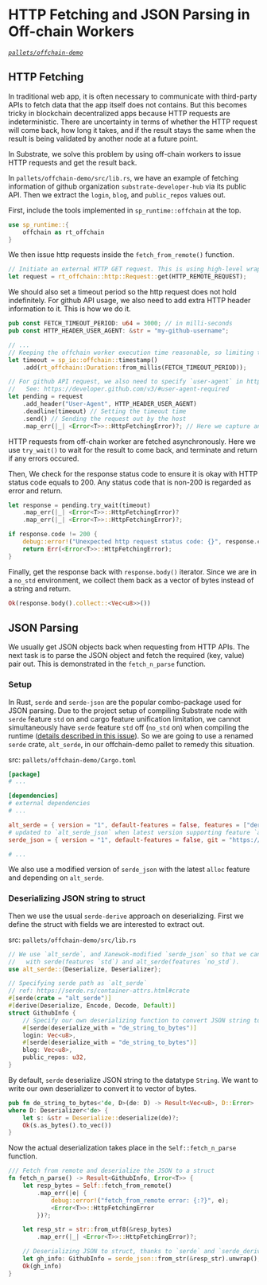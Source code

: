 # HTTP Fetching and JSON Parsing in Off-chain Workers

_[`pallets/offchain-demo`](https://github.com/substrate-developer-hub/recipes/tree/master/pallets/offchain-demo)_

## HTTP Fetching

In traditional web app, it is often necessary to communicate with third-party APIs to fetch data
that the app itself does not contains. But this becomes tricky in blockchain decentralized apps
because HTTP requests are indeterministic. There are uncertainty in terms of whether the HTTP
request will come back, how long it takes, and if the result stays the same when the result is being
validated by another node at a future point.

In Substrate, we solve this problem by using off-chain workers to issue HTTP requests and get the
result back.

In `pallets/offchain-demo/src/lib.rs`, we have an example of fetching information of github
organization `substrate-developer-hub` via its public API. Then we extract the `login`, `blog`, and
`public_repos` values out.

First, include the tools implemented in `sp_runtime::offchain` at the top.

```rust
use sp_runtime::{
	offchain as rt_offchain
}
```

We then issue http requests inside the `fetch_from_remote()` function.

```rust
// Initiate an external HTTP GET request. This is using high-level wrappers from `sp_runtime`.
let request = rt_offchain::http::Request::get(HTTP_REMOTE_REQUEST);
```

We should also set a timeout period so the http request does not hold indefinitely. For github API
usage, we also need to add extra HTTP header information to it. This is how we do it.

```rust
pub const FETCH_TIMEOUT_PERIOD: u64 = 3000; // in milli-seconds
pub const HTTP_HEADER_USER_AGENT: &str = "my-github-username";

// ...
// Keeping the offchain worker execution time reasonable, so limiting the call to be within 3s.
let timeout = sp_io::offchain::timestamp()
	.add(rt_offchain::Duration::from_millis(FETCH_TIMEOUT_PERIOD));

// For github API request, we also need to specify `user-agent` in http request header.
//   See: https://developer.github.com/v3/#user-agent-required
let pending = request
	.add_header("User-Agent", HTTP_HEADER_USER_AGENT)
	.deadline(timeout) // Setting the timeout time
	.send() // Sending the request out by the host
	.map_err(|_| <Error<T>>::HttpFetchingError)?; // Here we capture and return any http error.
```

HTTP requests from off-chain worker are fetched asynchronously. Here we use `try_wait()` to wait for
the result to come back, and terminate and return if any errors occured.

Then, We check for the response status code to ensure it is okay with HTTP status code equals
to 200. Any status code that is non-200 is regarded as error and return.

```rust
let response = pending.try_wait(timeout)
	.map_err(|_| <Error<T>>::HttpFetchingError)?
	.map_err(|_| <Error<T>>::HttpFetchingError)?;

if response.code != 200 {
	debug::error!("Unexpected http request status code: {}", response.code);
	return Err(<Error<T>>::HttpFetchingError);
}
```

Finally, get the response back with `response.body()` iterator. Since we are in a `no_std`
environment, we collect them back as a vector of bytes instead of a string and return.

```rust
Ok(response.body().collect::<Vec<u8>>())
```

## JSON Parsing

We usually get JSON objects back when requesting from HTTP APIs. The next task is to parse the JSON
object and fetch the required (key, value) pair out. This is demonstrated in the `fetch_n_parse`
function.

### Setup

In Rust, `serde` and `serde-json` are the popular combo-package used for JSON parsing. Due to the
project setup of compiling Substrate node with `serde` feature `std` on and cargo feature
unification limitation, we cannot simultaneously have `serde` feature `std` off (`no_std` on) when
compiling the runtime
([details described in this issue](https://github.com/rust-lang/cargo/issues/4463)). So we are going
to use a renamed `serde` crate, `alt_serde`, in our offchain-demo pallet to remedy this situation.

src: `pallets/offchain-demo/Cargo.toml`

```toml
[package]
# ...

[dependencies]
# external dependencies
# ...

alt_serde = { version = "1", default-features = false, features = ["derive"] }
# updated to `alt_serde_json` when latest version supporting feature `alloc` is released
serde_json = { version = "1", default-features = false, git = "https://github.com/Xanewok/json", branch = "no-std", features = ["alloc"] }

# ...
```

We also use a modified version of `serde_json` with the latest `alloc` feature and depending on `alt_serde`.

### Deserializing JSON string to struct

Then we use the usual `serde-derive` approach on deserializing. First we define the struct with
fields we are interested to extract out.

src: `pallets/offchain-demo/src/lib.rs`

```rust
// We use `alt_serde`, and Xanewok-modified `serde_json` so that we can compile the program
//   with serde(features `std`) and alt_serde(features `no_std`).
use alt_serde::{Deserialize, Deserializer};

// Specifying serde path as `alt_serde`
// ref: https://serde.rs/container-attrs.html#crate
#[serde(crate = "alt_serde")]
#[derive(Deserialize, Encode, Decode, Default)]
struct GithubInfo {
	// Specify our own deserializing function to convert JSON string to vector of bytes
	#[serde(deserialize_with = "de_string_to_bytes")]
	login: Vec<u8>,
	#[serde(deserialize_with = "de_string_to_bytes")]
	blog: Vec<u8>,
	public_repos: u32,
}
```

By default, `serde` deserialize JSON string to the datatype `String`. We want to write our own
deserializer to convert it to vector of bytes.

```rust
pub fn de_string_to_bytes<'de, D>(de: D) -> Result<Vec<u8>, D::Error>
where D: Deserializer<'de> {
	let s: &str = Deserialize::deserialize(de)?;
	Ok(s.as_bytes().to_vec())
}
```

Now the actual deserialization takes place in the `Self::fetch_n_parse` function.

```rust
/// Fetch from remote and deserialize the JSON to a struct
fn fetch_n_parse() -> Result<GithubInfo, Error<T>> {
	let resp_bytes = Self::fetch_from_remote()
		.map_err(|e| {
			debug::error!("fetch_from_remote error: {:?}", e);
			<Error<T>>::HttpFetchingError
		})?;

	let resp_str = str::from_utf8(&resp_bytes)
		.map_err(|_| <Error<T>>::HttpFetchingError)?;

	// Deserializing JSON to struct, thanks to `serde` and `serde_derive`
	let gh_info: GithubInfo = serde_json::from_str(&resp_str).unwrap();
	Ok(gh_info)
}
```
